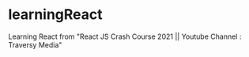 # learningReact
Learning React from "React JS Crash Course 2021 || Youtube Channel : Traversy Media"
